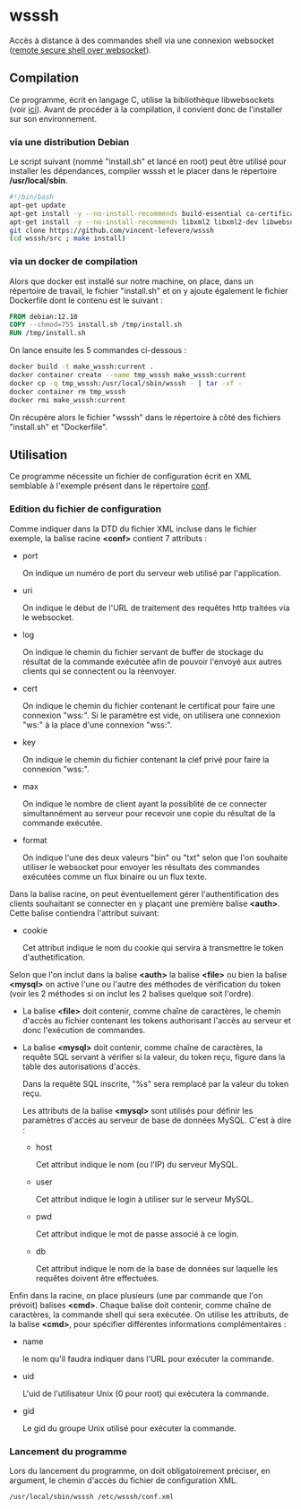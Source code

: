 # wsssh
Accès à distance à des commandes shell via une connexion websocket ([remote secure shell over websocket](README_EN.md)).

## Compilation

Ce programme, écrit en langage C, utilise la bibliothèque libwebsockets (voir [ici](https://libwebsockets.org/)).
Avant de procéder à la compilation, il convient donc de l'installer sur son environnement.

### via une distribution Debian

Le script suivant (nommé "install.sh" et lancé en root) peut être utilisé pour installer les dépendances, compiler wsssh et le placer dans le répertoire **/usr/local/sbin**.

```bash
#!/bin/bash
apt-get update
apt-get install -y --no-install-recommends build-essential ca-certificates git pkg-config
apt-get install -y --no-install-recommends libxml2 libxml2-dev libwebsockets-dev libmariadb-dev
git clone https://github.com/vincent-lefevere/wsssh
(cd wsssh/src ; make install) 
```

### via un docker de compilation

Alors que docker est installé sur notre machine, on place, dans un répertoire de travail, le fichier "install.sh" et on y ajoute également le fichier Dockerfile dont le contenu est le suivant :

```dockerfile
FROM debian:12.10
COPY --chmod=755 install.sh /tmp/install.sh
RUN /tmp/install.sh
```

On lance ensuite les 5 commandes ci-dessous :

```bash
docker build -t make_wsssh:current .
docker container create --name tmp_wsssh make_wsssh:current
docker cp -q tmp_wsssh:/usr/local/sbin/wsssh - | tar -xf -
docker container rm tmp_wsssh
docker rmi make_wsssh:current
```

On récupère alors le fichier "wsssh" dans le répertoire à côté des fichiers "install.sh" et "Dockerfile".

## Utilisation

Ce programme nécessite un fichier de configuration écrit en XML semblable à l'exemple présent dans le répertoire [conf](../../tree/main/conf).

### Edition du fichier de configuration

Comme indiquer dans la DTD du fichier XML incluse dans le fichier exemple, la balise racine **\<conf\>** contient 7 attributs :
- port

    On indique un numéro de port du serveur web utilisé par l'application.
	
- uri

	On indique le début de l'URL de traitement des requêtes http traitées via le websocket.

- log

	On indique le chemin du fichier servant de buffer de stockage du résultat de la commande exécutée afin de pouvoir l'envoyé aux autres clients qui se connectent ou la réenvoyer.

- cert

	On indique le chemin du fichier contenant le certificat pour faire une connexion "wss:".
	Si le paramètre est vide, on utilisera une connexion "ws:" à la place d'une connexion "wss:".

- key

	On indique le chemin du fichier contenant la clef privé pour faire la connexion "wss:".

- max

	On indique le nombre de client ayant la possiblité de ce connecter simultannément au serveur pour recevoir une copie du résultat de la commande exécutée.

- format

	On indique l'une des deux valeurs "bin" ou "txt" selon que l'on souhaite utiliser le websocket pour envoyer les résultats des commandes exécutées comme un flux binaire ou un flux texte.

Dans la balise racine, on peut éventuellement gérer l'authentification des clients souhaitant se connecter en y plaçant une première balise **\<auth\>**. Cette balise contiendra l'attribut suivant:

- cookie

    Cet attribut indique le nom du cookie qui servira à transmettre le token d'authetification.

Selon que l'on inclut dans la balise **\<auth\>** la balise **\<file\>** ou bien la balise **\<mysql\>** on active l'une ou l'autre des méthodes de vérification du token (voir les 2 méthodes si on inclut les 2 balises quelque soit l'ordre).

-   La balise **\<file\>** doit contenir, comme chaîne de caractères, le chemin d'accès au fichier contenant les tokens authorisant l'accès au serveur et donc l'exécution de commandes.
-   La balise **\<mysql\>** doit contenir, comme chaîne de caractères, la requête SQL servant à vérifier si la valeur, du token reçu, figure dans la table des autorisations d'accès.

	Dans la requête SQL inscrite, "%s" sera remplacé par la valeur du token reçu.
	
	Les attributs de la balise **\<mysql\>** sont utilisés pour définir les paramètres d'accès au serveur de base de données MySQL. C'est à dire :

    -   host
    
        Cet attribut indique le nom (ou l'IP) du serveur MySQL.

    -   user
    
        Cet attribut indique le login à utiliser sur le serveur MySQL.

    -   pwd
    
        Cet attribut indique le mot de passe associé à ce login.
            
    -   db
    
        Cet attribut indique le nom de la base de données sur laquelle les requêtes doivent être effectuées.

Enfin dans la racine, on place plusieurs (une par commande que l'on prévoit) balises **\<cmd\>**. Chaque balise doit contenir, comme chaîne de caractères, la commande shell qui sera exécutée.
On utilise les attributs, de la balise **\<cmd\>**, pour spécifier différentes informations complémentaires :

-   name

    le nom qu'il faudra indiquer dans l'URL pour exécuter la commande.

-   uid

    L'uid de l'utilisateur Unix (0 pour root) qui exécutera la commande.

-   gid

    Le gid du groupe Unix utilisé pour exécuter la commande.

### Lancement du programme

Lors du lancement du programme, on doit obligatoirement préciser, en argument, le chemin d'accès du fichier de configuration XML.

```bash
/usr/local/sbin/wsssh /etc/wsssh/conf.xml
```
